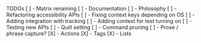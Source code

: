TODOs
[ ] - Matrix renaming
[ ] - Documentation
[ ] - Philosophy
[ ] - Refactoring accessibility APIs
[ ] - Fixing context keys depending on OS
[ ] - Adding integration with tracking
[ ] - Adding context for test turning on
[ ] - Testing new APIs
[ ] - Quill setting
[ ] - Command pruning
[ ] - Prose / phrase capture?
[X] - Actions
[X] - Tags
[X] - Lists